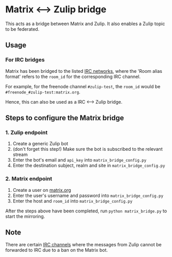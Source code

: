 # Matrix <--> Zulip bridge

This acts as a bridge between Matrix and Zulip. It also enables a Zulip topic to be federated.

## Usage

### For IRC bridges

Matrix has been bridged to the listed
[IRC networks](https://github.com/matrix-org/matrix-appservice-irc/wiki/Bridged-IRC-networks),
where the 'Room alias format' refers to the `room_id` for the corresponding IRC channel.

For example, for the freenode channel `#zulip-test`, the `room_id` would be
`#freenode_#zulip-test:matrix.org`.

Hence, this can also be used as a IRC <--> Zulip bridge.

## Steps to configure the Matrix bridge

### 1. Zulip endpoint
1. Create a generic Zulip bot
2. (don't forget this step!) Make sure the bot is subscribed to the relevant stream
2. Enter the bot's email and `api_key` into `matrix_bridge_config.py`
3. Enter the destination subject, realm and site in `matrix_bridge_config.py`

### 2. Matrix endpoint
1. Create a user on [matrix.org](https://matrix.org/)
2. Enter the user's username and password into `matrix_bridge_config.py`
3. Enter the host and `room_id` into `matrix_bridge_config.py`

After the steps above have been completed, run `python matrix_bridge.py` to
start the mirroring.

## Note

There are certain
[IRC channels](https://github.com/matrix-org/matrix-appservice-irc/wiki/Channels-from-which-the-IRC-bridge-is-banned)
where the messages from Zulip cannot be forwarded to
IRC due to a ban on the Matrix bot.
